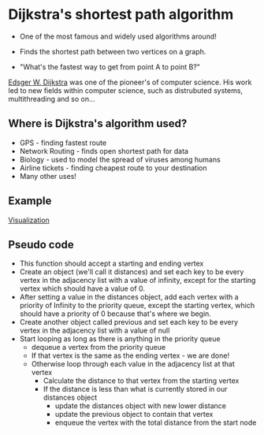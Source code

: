# Dijkstra's shortest path algorithm

- One of the most famous and widely used algorithms around!

- Finds the shortest path between two vertices on a graph.

- "What's the fastest way to get from point A to point B?"

[Edsger W. Dijkstra](https://en.wikipedia.org/wiki/Edsger_W._Dijkstra) was one of the pioneer's of computer science. His work led to new fields within computer science, such as distrubuted systems, multithreading and so on...

## Where is Dijkstra's algorithm used?

- GPS - finding fastest route
- Network Routing - finds open shortest path for data
- Biology - used to model the spread of viruses among humans
- Airline tickets - finding cheapest route to your destination
- Many other uses!

## Example

[Visualization](https://hemantpande.github.io/dijkstras/)

## Pseudo code

- This function should accept a starting and ending vertex
- Create an object (we'll call it distances) and set each key to be every vertex in the adjacency list with a value of infinity, except for the starting vertex which should have a value of 0.
- After setting a value in the distances object, add each vertex with a priority of Infinity to the priority queue, except the starting vertex, which should have a priority of 0 because that's where we begin.
- Create another object called previous and set each key to be every vertex in the adjacency list with a value of null
- Start looping as long as there is anything in the priority queue
    - dequeue a vertex from the priority queue
    - If that vertex is the same as the ending vertex - we are done!
    - Otherwise loop through each value in the adjacency list at that vertex
        - Calculate the distance to that vertex from the starting vertex
        - If the distance is less than what is currently stored in our distances object
            - update the distances object with new lower distance
            - update the previous object to contain that vertex
            - enqueue the vertex with the total distance from the start node